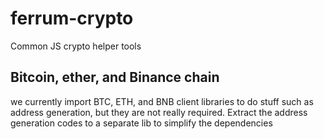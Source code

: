 # ferrum-crypto
Common JS crypto helper tools

## Bitcoin, ether, and Binance chain

we currently import BTC, ETH, and BNB client libraries to do stuff such as address generation, but
they are not really required. Extract the address generation codes to a separate lib to simplify the
dependencies
